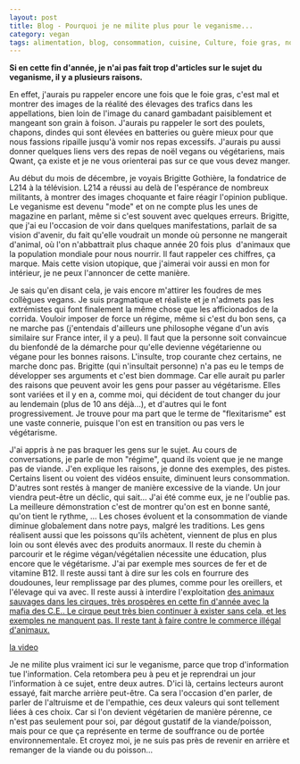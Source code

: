 ```yaml
---
layout: post
title: Blog - Pourquoi je ne milite plus pour le veganisme...
category: vegan
tags: alimentation, blog, consommation, cuisine, Culture, foie gras, noel, végétarien, végétarisme, vegan
---
```

**Si en cette fin d'année, je n'ai pas fait trop d'articles sur le sujet du veganisme, il y a plusieurs raisons.**

En effet, j'aurais pu rappeler encore une fois que le foie gras, c'est mal et montrer des images de la réalité des élevages des trafics dans les appellations, bien loin de l'image du canard gambadant paisiblement et mangeant son grain à foison. J'aurais pu rappeler le sort des poulets, chapons, dindes qui sont élevées en batteries ou guère mieux pour que nous fassions ripaille jusqu'à vomir nos repas excessifs. J'aurais pu aussi donner quelques liens vers des repas de noël vegans ou végétariens, mais Qwant, ça existe et je ne vous orienterai pas sur ce que vous devez manger.

Au début du mois de décembre, je voyais Brigitte Gothière, la fondatrice de L214 à la télévision. L214 a réussi au delà de l'espérance de nombreux militants, à montrer des images choquante et faire réagir l'opinion publique. Le veganisme est devenu "mode" et on ne compte plus les unes de magazine en parlant, même si c'est souvent avec quelques erreurs. Brigitte, que j'ai eu l'occasion de voir dans quelques manifestations, parlait de sa vision d'avenir, du fait qu'elle voudrait un monde où personne ne mangerait d'animal, où l'on n'abbattrait plus chaque année 20 fois plus&nbsp; d'animaux que la population mondiale pour nous nourrir. Il faut rappeler ces chiffres, ça marque. Mais cette vision utopique, que j'aimerai voir aussi en mon for intérieur, je ne peux l'annoncer de cette manière.

Je sais qu'en disant cela, je vais encore m'attirer les foudres de mes collègues vegans. Je suis pragmatique et réaliste et je n'admets pas les extrémistes qui font finalement la même chose que les afficionados de la corrida. Vouloir imposer de force un régime, même si c'est du bon sens, ça ne marche pas (j'entendais d'ailleurs une philosophe végane d'un avis similaire sur France inter, il y a peu). Il faut que la personne soit convaincue du bienfondé de la démarche pour qu'elle devienne végétarienne ou végane pour les bonnes raisons. L'insulte, trop courante chez certains, ne marche donc pas. Brigitte (qui n'insultait personne) n'a pas eu le temps de développer ses arguments et c'est bien dommage. Car elle aurait pu parler des raisons que peuvent avoir les gens pour passer au végétarisme. Elles sont variées et il y en a, comme moi, qui décident de tout changer du jour au lendemain (plus de 10 ans déjà...), et d'autres qui le font progressivement. Je trouve pour ma part que le terme de "flexitarisme" est une vaste connerie, puisque l'on est en transition ou pas vers le végétarisme.

J'ai appris à ne pas braquer les gens sur le sujet. Au cours de conversations, je parle de mon "régime", quand ils voient que je ne mange pas de viande. J'en explique les raisons, je donne des exemples, des pistes. Certains lisent ou voient des vidéos ensuite, diminuent leurs consommation. D'autres sont restés à manger de manière excessive de la viande. Un jour viendra peut-être un déclic, qui sait... J'ai été comme eux, je ne l'oublie pas. La meilleure démonstration c'est de montrer qu'on est en bonne santé, qu'on tient le rythme, ... Les choses évoluent et la consommation de viande diminue globalement dans notre pays, malgré les traditions. Les gens réalisent aussi que les poissons qu'ils achètent, viennent de plus en plus loin ou sont élevés avec des produits anormaux. Il reste du chemin à parcourir et le régime végan/végétalien nécessite une éducation, plus encore que le végétarisme. J'ai par exemple mes sources de fer et de vitamine B12. Il reste aussi tant à dire sur les cols en fourrure des doudounes, leur remplissage par des plumes, comme pour les oreillers, et l'élevage qui va avec. Il reste aussi à interdire l'exploitation <span style="text-decoration:underline;"><a href="https://peuventilssouffrir.wordpress.com/2016/12/12/zavatta-maltraitance-animale-et-non-respect-des-lois/">des animaux sauvages dans les cirques</a>, très prospères en cette fin d'année avec la mafia des C.E.. Le cirque peut très bien continuer à exister sans cela, et les exemples ne manquent pas. Il reste tant à faire contre le commerce illégal d'animaux.

[la video](https://youtu.be/CJv_QeWUaHo)

Je ne milite plus vraiment ici sur le veganisme, parce que trop d'information tue l'information. Cela retombera peu à peu et je reprendrai un jour l'information à ce sujet, entre deux autres. D'ici là, certains lecteurs auront essayé, fait marche arrière peut-être. Ca sera l'occasion d'en parler, de parler de l'altruisme et de l'empathie, ces deux valeurs qui sont tellement liées à ces choix. Car si l'on devient végétarien de manière pérenne, ce n'est pas seulement pour soi, par dégout gustatif de la viande/poisson, mais pour ce que ça représente en terme de souffrance ou de portée environnementale. Et croyez moi, je ne suis pas près de revenir en arrière et remanger de la viande ou du poisson...
